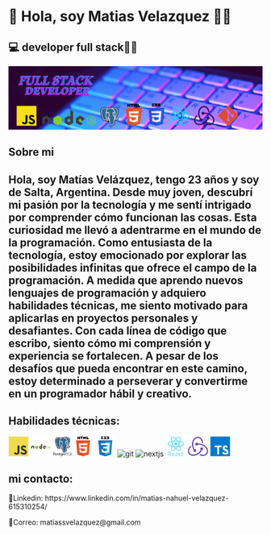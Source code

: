  <h1>👋 Hola, soy Matias Velazquez 🙋‍♂️</h1>
  <h2> 💻 developer full stack👩‍💻</h2>
<img src="./full stack developer.png" alt="" />

<h2>Sobre mi</h2>
<h2>Hola, soy Matías Velázquez, tengo 23 años y soy de Salta, Argentina. Desde muy joven, descubrí mi pasión por la tecnología y me sentí intrigado por comprender cómo funcionan las cosas. Esta curiosidad me llevó a adentrarme en el mundo de la programación.
Como entusiasta de la tecnología, estoy emocionado por explorar las posibilidades infinitas que ofrece el campo de la programación. A medida que aprendo nuevos lenguajes de programación y adquiero habilidades técnicas, me siento motivado para aplicarlas en proyectos personales y desafiantes.
Con cada línea de código que escribo, siento cómo mi comprensión y experiencia se fortalecen. A pesar de los desafíos que pueda encontrar en este camino, estoy determinado a perseverar y convertirme en un programador hábil y creativo. 
</h2>
<h2>Habilidades técnicas:</h2>
<p> <img src="https://raw.githubusercontent.com/devicons/devicon/master/icons/javascript/javascript-original.svg" alt="javascript" width="40" height="40"/> <img src="https://raw.githubusercontent.com/devicons/devicon/master/icons/nodejs/nodejs-original-wordmark.svg" alt="nodejs" width="40" height="40"/> <img src="https://raw.githubusercontent.com/devicons/devicon/master/icons/postgresql/postgresql-original-wordmark.svg" alt="postgresql" width="40" height="40"/><img src="https://raw.githubusercontent.com/devicons/devicon/master/icons/html5/html5-original-wordmark.svg" alt="html5" width="40" height="40"/> <img src="https://raw.githubusercontent.com/devicons/devicon/master/icons/css3/css3-original-wordmark.svg" alt="css3" width="40" height="40"/> <img src="https://www.vectorlogo.zone/logos/git-scm/git-scm-icon.svg" alt="git" width="40" height="40"/>  <img src="https://cdn.worldvectorlogo.com/logos/nextjs-2.svg" alt="nextjs" width="40" height="40"/> <img src="https://raw.githubusercontent.com/devicons/devicon/master/icons/react/react-original-wordmark.svg" alt="react" width="40" height="40"/> <img src="https://raw.githubusercontent.com/devicons/devicon/master/icons/redux/redux-original.svg" alt="redux" width="40" height="40"/>  <img src="https://raw.githubusercontent.com/devicons/devicon/master/icons/typescript/typescript-original.svg" alt="typescript" width="40" height="40"/> </p> 

<h2>mi contacto:</h2>
<p>📩Linkedin: https://www.linkedin.com/in/matias-nahuel-velazquez-615310254/</p>
<p>📩Correo: matiassvelazquez@gmail.com</p>

